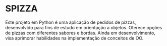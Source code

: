 # SPIZZA
 Este projeto em Python é uma aplicação de pedidos de pizzas, desenvolvido para fins de estudo em orientação a objetos. Oferece opções de pizzas com diferentes sabores e bordas. Ainda em desenvolvimento, visa aprimorar habilidades na implementação de conceitos de OO.

